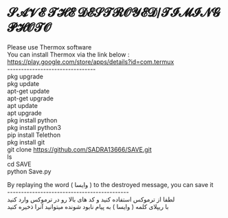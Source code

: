 # 𝓢𝓐𝓥𝓔 𝓣𝓗𝓔 𝓓𝓔𝓢𝓣𝓡𝓞𝓨𝓔𝓓/𝓣𝓘𝓜𝓘𝓝𝓖 𝓟𝓗𝓞𝓣𝓞
Please use Thermox software <br>
You can install Thermox via the link below : <br>
https://play.google.com/store/apps/details?id=com.termux <br>
-------------------------------- <br>
pkg upgrade <br>
pkg update <br>
apt-get update <br>
apt-get upgrade <br>
apt update <br>
apt upgrade <br>
pkg install python <br>
pkg install python3 <br>
pip install Telethon <br>
pkg install git <br>
git clone https://github.com/SADRA13666/SAVE.git <br>
ls <br>
cd SAVE <br>
python Save.py <br>

By replaying the word ( وایسا ) to the destroyed message, you can save it <br>
-------------------------------------------- <br>
لطفا از ترموکس استفاده کنید و کد های بالا رو در ترموکس وارد کنید <br>
با ریپلای کلمه ( وایسا ) به پیام نابود شونده میتوانید آنرا ذخیره کنید
